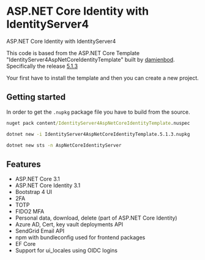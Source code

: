# ASP.NET Core Identity with IdentityServer4

ASP.NET Core Identity with IdentityServer4

This code is based from the ASP.NET Core Template "IdentityServer4AspNetCoreIdentityTemplate" built by [damienbod](https://github.com/damienbod).
Specifically the release [5.1.3](https://github.com/damienbod/IdentityServer4AspNetCoreIdentityTemplate/tree/release_5_1_3)

Your first have to install the template and then you can create a new project.

## Getting started

In order to get the `.nupkg` package file you have to build from the source.

```cmd
nuget pack content/IdentityServer4AspNetCoreIdentityTemplate.nuspec

dotnet new -i IdentityServer4AspNetCoreIdentityTemplate.5.1.3.nupkg

dotnet new sts -n AspNetCoreIdentityServer
```

## Features

- ASP.NET Core 3.1
- ASP.NET Core Identity 3.1
- Bootstrap 4 UI
- 2FA
- TOTP
- FIDO2 MFA
- Personal data, download, delete (part of ASP.NET Core Identity)
- Azure AD, Cert, key vault deployments API
- SendGrid Email API
- npm with bundleconfig used for frontend packages
- EF Core
- Support for ui_locales using OIDC logins

